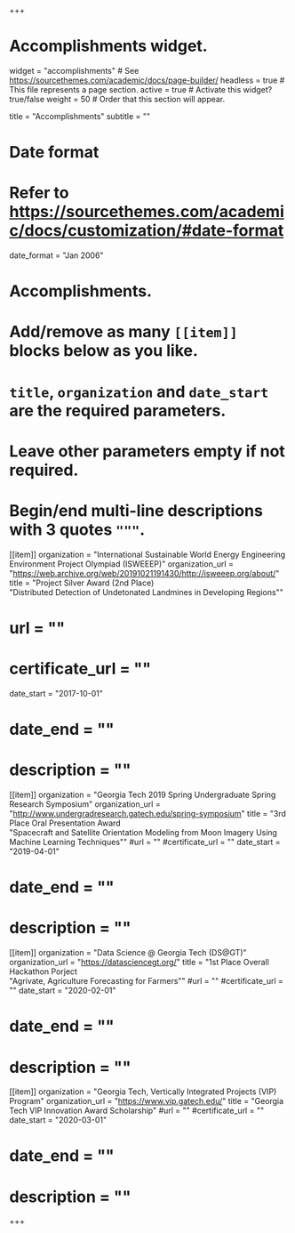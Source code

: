 +++
# Accomplishments widget.
widget = "accomplishments"  # See https://sourcethemes.com/academic/docs/page-builder/
headless = true  # This file represents a page section.
active = true  # Activate this widget? true/false
weight = 50  # Order that this section will appear.

title = "Accomplish&shy;ments"
subtitle = ""

# Date format
#   Refer to https://sourcethemes.com/academic/docs/customization/#date-format
date_format = "Jan 2006"

# Accomplishments.
#   Add/remove as many `[[item]]` blocks below as you like.
#   `title`, `organization` and `date_start` are the required parameters.
#   Leave other parameters empty if not required.
#   Begin/end multi-line descriptions with 3 quotes `"""`.

[[item]]
  organization = "International Sustainable World Energy Engineering Environment Project Olympiad (ISWEEEP)"
  organization_url = "https://web.archive.org/web/20191021191430/http://isweeep.org/about/"
  title = "Project Silver Award (2nd Place)<br>\"Distributed Detection of Undetonated Landmines in Developing Regions\""
  # url = ""
  # certificate_url = ""
  date_start = "2017-10-01"
  # date_end = ""
  # description = ""

[[item]]
  organization = "Georgia Tech 2019 Spring Undergraduate Spring Research Symposium"
  organization_url = "http://www.undergradresearch.gatech.edu/spring-symposium"
  title = "3rd Place Oral Presentation Award<br>\"Spacecraft and Satellite Orientation Modeling from Moon Imagery Using Machine Learning Techniques\""
  #url = ""
  #certificate_url = ""
  date_start = "2019-04-01"
  # date_end = ""
  # description = ""

[[item]]
  organization = "Data Science @ Georgia Tech (DS@GT)"
  organization_url = "https://datasciencegt.org/"
  title = "1st Place Overall Hackathon Porject<br>\"Agrivate, Agriculture Forecasting for Farmers\""
  #url = ""
  #certificate_url = ""
  date_start = "2020-02-01"
  # date_end = ""
  # description = ""


[[item]]
  organization = "Georgia Tech, Vertically Integrated Projects (VIP) Program"
  organization_url = "https://www.vip.gatech.edu/"
  title = "Georgia Tech VIP Innovation Award Scholarship"
  #url = ""
  #certificate_url = ""
  date_start = "2020-03-01"
  # date_end = ""
  # description = ""

+++
